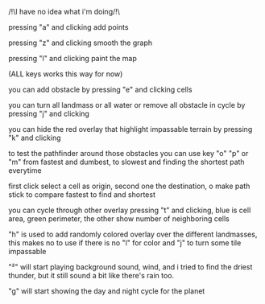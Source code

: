 /!\I have no idea what i'm doing/!\

pressing "a" and clicking add points 

pressing "z" and clicking smooth the graph

pressing "l" and clicking paint the map

(ALL keys works this way for now)

you can add obstacle by pressing "e" and clicking cells

you can turn all landmass or all water or remove all obstacle in cycle by pressing "j" and clicking 

you can hide the red overlay that highlight impassable terrain by pressing "k" and clicking

to test the pathfinder around those obstacles you can use key "o" "p" or "m" from fastest and dumbest, to slowest and finding the shortest path everytime

first click select a cell as origin, second one the destination, o make path stick to compare fastest to find and shortest

you can cycle through other overlay pressing "t" and clicking, blue is cell area, green perimeter, the other show number of neighboring cells

"h" is used to add randomly colored overlay over the different landmasses, this makes no to use if there is no "l" for color and "j" to turn some tile impassable

"²" will start playing background sound, wind, and i tried to find the driest thunder, but it still sound a bit like there's rain too.

"g" will start showing the day and night cycle for the planet
